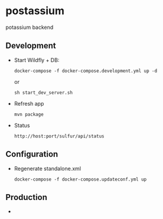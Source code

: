 # postassium
potassium backend

## Development

* Start Wildfly + DB:
 
    `docker-compose -f docker-compose.development.yml up -d`
    
    or 
    
    `sh start_dev_server.sh`
* Refresh app 

    `mvn package`
    
* Status

    `http://host:port/sulfur/api/status`
    

## Configuration

* Regenerate standalone.xml

    `docker-compose -f docker-compose.updateconf.yml up`
    
## Production

* 

